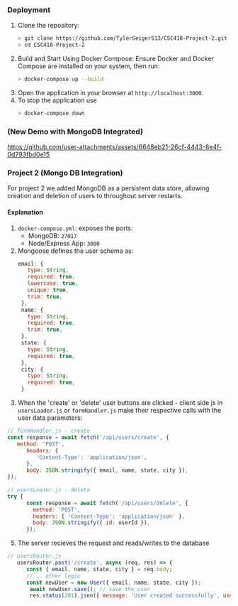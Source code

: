 ### Deployment
   1. Clone the repository:
      ```bash
      > git clone https://github.com/TylerGeiger513/CSC418-Project-2.git
      > cd CSC418-Project-2
      ```
   2. Build and Start Using Docker Compose: Ensure Docker and Docker Compose are installed on your system, then run:
      ```bash
      > docker-compose up --build
      ```   
   3. Open the application in your browser at `http://localhost:3000`.
   4. To stop the application use
      ```bash
      > docker-compose down
      ```
### (New Demo with MongoDB Integrated)
https://github.com/user-attachments/assets/6648eb21-26cf-4443-8e4f-0d793fbd0e15

### Project 2 (Mongo DB Integration)
For project 2 we added MongoDB as a persistent data store, allowing creation and deletion of users to throughout server restarts.

#### Explanation

1. `docker-compose.yml`: exposes the ports:
   - MongoDB: ``27017``
   - Node/Express App: ``3000``
2. Mongoose defines the user schema as:
   ```js
   email: {
      type: String,
      required: true,
      lowercase: true,
      unique: true,
      trim: true,
    },
    name: {
      type: String,
      required: true,
      trim: true,
    },
    state: {
      type: String,
      required: true,
    },
    city: {
      type: String,
      required: true,
    }

4. When the 'create' or 'delete' user buttons are clicked - client side js in `usersLoader.js` or `formHandler.js` make their respective calls with the user data parameters:
```js
// formHandler.js - create
const response = await fetch('/api/users/create', {
   method: 'POST',
      headers: {
         'Content-Type': 'application/json',
      },
      body: JSON.stringify({ email, name, state, city }),
});
```
```js
// usersLoader.js - delete
try {
      const response = await fetch('/api/users/delete', {
        method: 'POST',
        headers: { 'Content-Type': 'application/json' },
        body: JSON.stringify({ id: userId }), 
      });
```
5. The server recieves the request and reads/writes to the database
```js
// usersRouter.js
   usersRouter.post('/create', async (req, res) => {
      const { email, name, state, city } = req.body;
      //... other logic
      const newUser = new User({ email, name, state, city });
       await newUser.save(); // save the user 
       res.status(201).json({ message: 'User created successfully', user: newUser });
```
